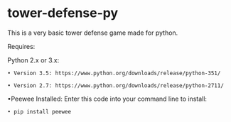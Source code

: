 # tower-defense-py
This is a very basic tower defense game made for python.

Requires:

 Python 2.x or 3.x:

    • Version 3.5: https://www.python.org/downloads/release/python-351/
  
    • Version 2.7: https://www.python.org/downloads/release/python-2711/
  
•Peewee Installed:
    Enter this code into your command line to install:

    • pip install peewee
